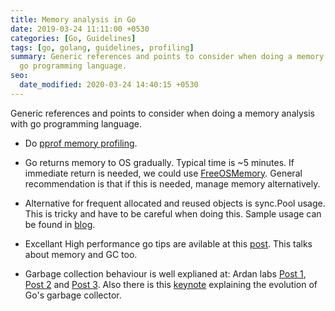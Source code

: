 ```yaml
---
title: Memory analysis in Go
date: 2019-03-24 11:11:00 +0530
categories: [Go, Guidelines]
tags: [go, golang, guidelines, profiling]
summary: Generic references and points to consider when doing a memory analysis with
  go programming language.
seo:
  date_modified: 2020-03-24 14:40:15 +0530
---
```


Generic references and points to consider when doing a memory analysis with go programming language.

- Do [pprof memory profiling](https://github.com/golang/go/wiki/Performance#memory-profiler).

- Go returns memory to OS gradually. Typical time is ~5 minutes. If immediate return is needed, we could use [FreeOSMemory](https://golang.org/pkg/runtime/debug/#FreeOSMemory). General recommendation is that if this is needed, manage memory alternatively.

- Alternative for frequent allocated and reused objects is sync.Pool usage. This is tricky and have to be careful when doing this. Sample usage can be found in [blog](https://www.akshaydeo.com/blog/2017/12/23/How-did-I-improve-latency-by-700-percent-using-syncPool/).

- Excellant High performance go tips are avilable at this [post](https://dave.cheney.net/high-performance-go-workshop/dotgo-paris.html#memory-and-gc). This talks about memory and GC too.

- Garbage collection behaviour is well explianed at: Ardan labs [Post 1](https://www.ardanlabs.com/blog/2018/12/garbage-collection-in-go-part1-semantics.html), [Post 2](https://www.ardanlabs.com/blog/2019/05/garbage-collection-in-go-part2-gctraces.html) and [Post 3](https://www.ardanlabs.com/blog/2019/07/garbage-collection-in-go-part3-gcpacing.html). Also there is this [keynote](https://blog.golang.org/ismmkeynote) explaining the evolution of Go's garbage collector.
